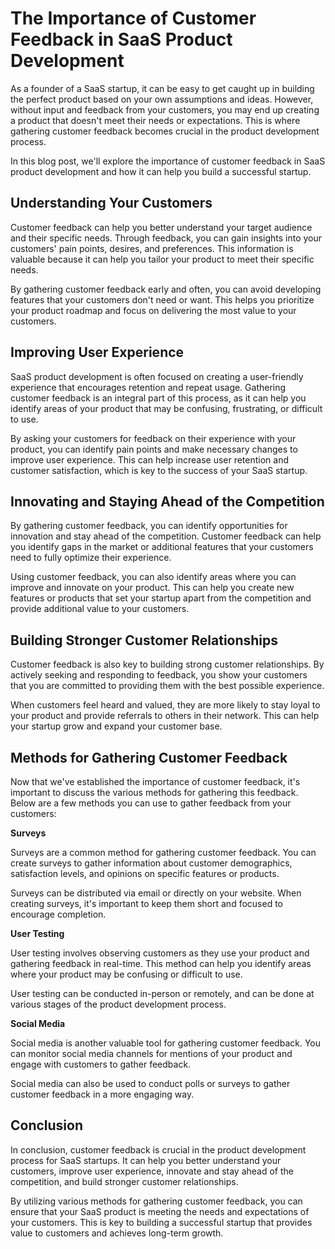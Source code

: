 # The Importance of Customer Feedback in SaaS Product Development

As a founder of a SaaS startup, it can be easy to get caught up in building the perfect product based on your own assumptions and ideas. However, without input and feedback from your customers, you may end up creating a product that doesn't meet their needs or expectations. This is where gathering customer feedback becomes crucial in the product development process.

In this blog post, we'll explore the importance of customer feedback in SaaS product development and how it can help you build a successful startup.

## Understanding Your Customers

Customer feedback can help you better understand your target audience and their specific needs. Through feedback, you can gain insights into your customers' pain points, desires, and preferences. This information is valuable because it can help you tailor your product to meet their specific needs.

By gathering customer feedback early and often, you can avoid developing features that your customers don't need or want. This helps you prioritize your product roadmap and focus on delivering the most value to your customers.

## Improving User Experience

SaaS product development is often focused on creating a user-friendly experience that encourages retention and repeat usage. Gathering customer feedback is an integral part of this process, as it can help you identify areas of your product that may be confusing, frustrating, or difficult to use.

By asking your customers for feedback on their experience with your product, you can identify pain points and make necessary changes to improve user experience. This can help increase user retention and customer satisfaction, which is key to the success of your SaaS startup.

## Innovating and Staying Ahead of the Competition

By gathering customer feedback, you can identify opportunities for innovation and stay ahead of the competition. Customer feedback can help you identify gaps in the market or additional features that your customers need to fully optimize their experience.

Using customer feedback, you can also identify areas where you can improve and innovate on your product. This can help you create new features or products that set your startup apart from the competition and provide additional value to your customers.

## Building Stronger Customer Relationships

Customer feedback is also key to building strong customer relationships. By actively seeking and responding to feedback, you show your customers that you are committed to providing them with the best possible experience.

When customers feel heard and valued, they are more likely to stay loyal to your product and provide referrals to others in their network. This can help your startup grow and expand your customer base.

## Methods for Gathering Customer Feedback

Now that we've established the importance of customer feedback, it's important to discuss the various methods for gathering this feedback. Below are a few methods you can use to gather feedback from your customers:

**Surveys**

Surveys are a common method for gathering customer feedback. You can create surveys to gather information about customer demographics, satisfaction levels, and opinions on specific features or products.

Surveys can be distributed via email or directly on your website. When creating surveys, it's important to keep them short and focused to encourage completion.

**User Testing**

User testing involves observing customers as they use your product and gathering feedback in real-time. This method can help you identify areas where your product may be confusing or difficult to use.

User testing can be conducted in-person or remotely, and can be done at various stages of the product development process.

**Social Media**

Social media is another valuable tool for gathering customer feedback. You can monitor social media channels for mentions of your product and engage with customers to gather feedback.

Social media can also be used to conduct polls or surveys to gather customer feedback in a more engaging way.

## Conclusion

In conclusion, customer feedback is crucial in the product development process for SaaS startups. It can help you better understand your customers, improve user experience, innovate and stay ahead of the competition, and build stronger customer relationships.

By utilizing various methods for gathering customer feedback, you can ensure that your SaaS product is meeting the needs and expectations of your customers. This is key to building a successful startup that provides value to customers and achieves long-term growth.